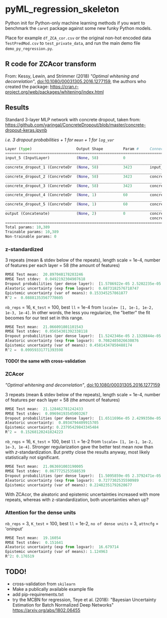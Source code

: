 # pyML_regression_skeleton

Python init for Python-only machine learning methods if you want to benchmark the `caret` package against some new funky Python models.

Place for example `df_ZCA_cor.csv` or the original non-hot encoded data `TestPredMod.csv` to `test_private_data`, and run the main demo file `demo_py_regression.py`.

## R code for ZCAcor transform

From: Kessy, Lewin, and Strimmer (2018) _"Optimal whitening and decorrelation"_, [doi:10.1080/00031305.2016.1277159](https://doi.org/10.1080/00031305.2016.1277159), the authors who created the package: https://cran.r-project.org/web/packages/whitening/index.html

## Results

Standard 3-layer MLP network with concrete dropout, taken from:
https://github.com/yaringal/ConcreteDropout/blob/master/concrete-dropout-keras.ipynb

_i.e. 3 dropout probabilities + 1 for `mean` + 1 for `log_var`_

```python
Layer (type)                    Output Shape         Param #     Connected to                     
==================================================================================================
input_5 (InputLayer)            (None, 58)           0                                            
__________________________________________________________________________________________________
concrete_dropout_1 (ConcreteDr  (None, 58)           3423        input_5[0][0]                    
__________________________________________________________________________________________________
concrete_dropout_2 (ConcreteDr  (None, 58)           3423        concrete_dropout_21[0][0]        
__________________________________________________________________________________________________
concrete_dropout_3 (ConcreteDr  (None, 58)           3423        concrete_dropout_22[0][0]        
__________________________________________________________________________________________________
concrete_dropout_4 (ConcreteDr  (None, 1)            60          concrete_dropout_23[0][0]        
__________________________________________________________________________________________________
concrete_dropout_5 (ConcreteDr  (None, 1)            60          concrete_dropout_23[0][0]        
__________________________________________________________________________________________________
output (Concatenate)            (None, 2)            0           concrete_dropout_24[0][0]        
                                                                 concrete_dropout_25[0][0]        
==================================================================================================
Total params: 10,389
Trainable params: 10,389
Non-trainable params: 0

```

### z-standardized

3 repeats (mean & stdev below of the repeats), length scale = 1e-4, number of features per each layer = 58 (the amount of features)

```python
RMSE Test mean:  20.897048178203246
RMSE Test stdev:  0.0492192304907618
Dropout probabilities (per dense layer):  [1.5786922e-05 2.5202235e-05 8.8937231e-06 1.1876257e-05 2.9436257e-01]
Aleatoric uncertainty (exp from logvar):  0.6873182576718747
Epistemic uncertainty (var of means): 0.153345257861877 
R^2 =  0.08881353567778605
```

`nb_reps` = 16, `K_test` = 100, best `ll` = 1e-4 from `lscale= [1, 1e-1, 1e-2, 1e-3, 1e-4]`. In other words, the less you regularize, the "better" the fit becomes for our test set in this range.


```python
RMSE Test mean:  21.066091801101543
RMSE Test stdev:  0.05654301392338118
Dropout probabilities (per dense layer):  [1.5242346e-05 2.1328844e-05 6.4392938e-05 8.9678297e-06 2.4842893e-01]
Aleatoric uncertainty (exp from logvar):  0.7082485026630876
Epistemic uncertainty (var of means): 0.45814347850488174 
R^2 =  0.09959331771393598
```

#### TODO! the same with cross-validation

### ZCAcor

_"Optimal whitening and decorrelation"_, [doi:10.1080/00031305.2016.1277159](https://doi.org/10.1080/00031305.2016.1277159)

3 repeats (mean & stdev below of the repeats), length scale = 1e-4, number of features per each layer = 58 (the amount of features)

```python
RMSE Test mean:  21.128462781242433
RMSE Test stdev:  0.09694193545003267
Dropout probabilities (per dense layer):  [1.6511696e-05 2.4299350e-05 3.6801528e-05 9.7002685e-06 2.1191585e-01]
Aleatoric uncertainty:  0.8934794409915705
Epistemic uncertainty: 0.23795429843345484 
R^2 =  0.15268120241824223
```

`nb_reps` = 16, `K_test` = 100, best `ll` = 1e-2 from `lscale= [1, 1e-1, 1e-2, 1e-3, 1e-4]`. Stronger regularization gave the better test mean now than with _z_-standardization. But pretty close the results anyway, most likely statistically not significant.

```python
RMSE Test mean:  21.063691003190005
RMSE Test stdev:  0.0677725253588539
Dropout probabilities (per dense layer):  [1.5095859e-05 2.3792471e-05 3.8986793e-05 9.4188708e-06 2.4920020e-01]
Aleatoric uncertainty (exp from logvar):  0.7277302535590989
Epistemic uncertainty (var of means): 0.22482351792628677 
```
With ZCAcor, the aleatoric and epistemic uncertainties increased with more repeats, whereas with z-standardization, both uncertainties when up?

### Attention for the dense units

`nb_reps` = 3, `K_test` = 100, best `ll` = 1e-2, `no of dense units` = 3, `attncfg` = 'oninput'

```python
RMSE Test mean:  19.16054
RMSE Test stdev:  0.151641
Aleatoric uncertainty (exp from logvar):  16.679714
Epistemic uncertainty (var of means): 1.124963
R^2: 0.176519
```

## TODO!

* cross-validation from `skilearn`
* Make a publically available example file
* add pip-requirements.txt
* try the MCBN for regression, Teye et al. (2018): "Bayesian Uncertainty Estimation for Batch Normalized Deep Networks" https://arxiv.org/abs/1802.06455
